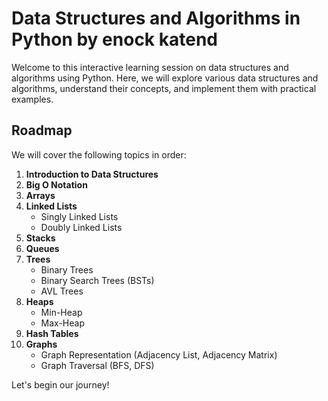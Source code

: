 # Data Structures and Algorithms in Python by enock katend

Welcome to this interactive learning session on data structures and algorithms using Python. Here, we will explore various data structures and algorithms, understand their concepts, and implement them with practical examples.

## Roadmap

We will cover the following topics in order:

1.  **Introduction to Data Structures**
2.  **Big O Notation**
3.  **Arrays**
4.  **Linked Lists**
    *   Singly Linked Lists
    *   Doubly Linked Lists
5.  **Stacks**
6.  **Queues**
7.  **Trees**
    *   Binary Trees
    *   Binary Search Trees (BSTs)
    *   AVL Trees
8.  **Heaps**
    *   Min-Heap
    *   Max-Heap
9.  **Hash Tables**
10. **Graphs**
    *   Graph Representation (Adjacency List, Adjacency Matrix)
    *   Graph Traversal (BFS, DFS)

Let's begin our journey! 